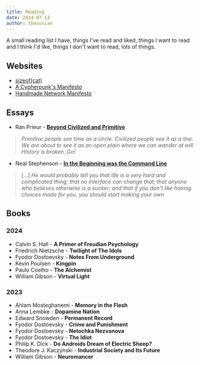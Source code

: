 ```yaml
---
title: Reading
date: 2024-07-13
author: thesusian
---
```

A small reading list I have, things I've read and liked, things I want to read and I think I'd like, things I don't want to read, lots of things.

## Websites

- [sizeof(cat)](https://sizeof.cat)
- [A Cypherpunk's Manifesto](https://www.activism.net/cypherpunk/manifesto.html)
- [Handmade Network Manifesto](https://handmade.network/manifesto)

## Essays

* Ran Prieur - [**Beyond Civilized and Primitive**](http://ranprieur.com/essays/beyondciv.html)
>	*Primitive people see time as a circle. Civilized people see it as a line. We are about to see it as an open plain where we can wander at will. History is broken. Go!*

* Neal Stephenson - [**In the Beginning was the Command Line**](https://hackneys.com/docs/in-the-beginning-was-the-command-line.pdf)
>	[...] *He would probably tell you that life is a very hard and complicated thing; that no interface can change that; that anyone who believes otherwise is a sucker; and that if you don't like having choices made for you, you should start making your own*

## Books

### 2024
* Calvin S. Hall - **A Primer of Freudian Psychology**
* Friedrich Nietzsche - **Twilight of The Idols**
* Fyodor Dostoevsky - **Notes From Underground**
* Kevin Poulsen - **Kingpin**
* Paulo Coelho - **The Alchemist**
* William Gibson - **Virtual Light**

### 2023
* Ahlam Mosteghanemi - **Memory in the Flesh**
* Anna Lembke - **Dopamine Nation**
* Edward Snowden - **Permanent Record**
* Fyodor Dostoevsky - **Crime and Punishment**
* Fyodor Dostoevsky - **Netochka Nezvanova**
* Fyodor Dostoevsky - **The Idiot**
* Philip K. Dick - **Do Androids Dream of Electric Sheep?**
* Theodore J. Kaczynski - **Industrial Society and Its Future**
* William Gibson - **Neuromancer**